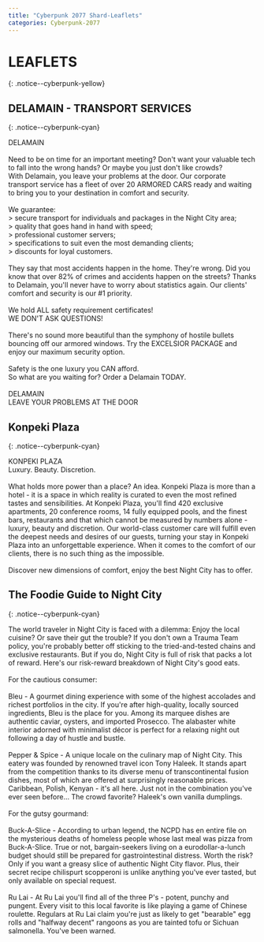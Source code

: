 ```yaml
---
title: "Cyberpunk 2077 Shard-Leaflets"
categories: Cyberpunk-2077
---
```


<h1>LEAFLETS</h1>
{: .notice--cyberpunk-yellow}
  
## DELAMAIN - TRANSPORT SERVICES
{: .notice--cyberpunk-cyan}

<div class="cyberpunk-bg cyberpunk-grey">
DELAMAIN
<br><br>
Need to be on time for an important meeting? Don't want your valuable tech to fall into the wrong hands? Or maybe you just don't like crowds?<br>
With Delamain, you leave your problems at the door. Our corporate transport service has a fleet of over 20 ARMORED CARS ready and waiting to bring you to your destination in comfort and security.
<br><br>
We guarantee:<br>
> secure transport for individuals and packages in the Night City area;<br> 
> quality that goes hand in hand with speed;<br> 
> professional customer servers;<br> 
> specifications to suit even the most demanding clients;<br> 
> discounts for loyal customers.
<br><br>
They say that most accidents happen in the home. They're wrong. Did you know that over 82% of crimes and accidents happen on the streets? Thanks to Delamain, you'll never have to worry about statistics again. Our clients' comfort and security is our #1 priority.
<br><br>
We hold ALL safety requirement certificates!<br>
WE DON'T ASK QUESTIONS!
<br><br>
There's no sound more beautiful than the symphony of hostile bullets bouncing off our armored windows. Try the EXCELSIOR PACKAGE and enjoy our maximum security option.
<br><br>
Safety is the one luxury you CAN afford.<br> 
So what are you waiting for? Order a Delamain TODAY.
<br><br>
DELAMAIN<br> 
LEAVE YOUR PROBLEMS AT THE DOOR
</div>

## Konpeki Plaza
{: .notice--cyberpunk-cyan}

<div class="cyberpunk-bg cyberpunk-grey">
KONPEKI PLAZA<br>
Luxury. Beauty. Discretion. 
<br><br>
What holds more power than a place? An idea. Konpeki Plaza is more than a hotel - it is a space in which reality is curated to even the most refined tastes and sensibilities. 
At Konpeki Plaza, you'll find 420 exclusive apartments, 20 conference rooms, 14 fully equipped pools, and the finest bars, restaurants and that which cannot be measured by numbers alone - luxury, beauty and discretion. Our world-class customer care will fulfill even the deepest needs and desires of our guests, turning your stay in Konpeki Plaza into an unforgettable experience. When it comes to the comfort of our clients, there is no such thing as the impossible. 
<br><br>
Discover new dimensions of comfort, enjoy the best Night City has to offer.
</div>

## The Foodie Guide to Night City
{: .notice--cyberpunk-cyan}

<div class="cyberpunk-bg cyberpunk-grey">
The world traveler in Night City is faced with a dilemma: Enjoy the local cuisine? Or save their gut the trouble? If you don't own a Trauma Team policy, you're probably better off sticking to the tried-and-tested chains and exclusive restaurants. But if you do, Night City is full of risk that packs a lot of reward. Here's our risk-reward breakdown of Night City's good eats.
<br><br>
For the cautious consumer:
<br><br>
Bleu - A gourmet dining experience with some of the highest accolades and richest portfolios in the city. If you're after high-quality, locally sourced ingredients, Bleu is the place for you. Among its marquee dishes are authentic caviar, oysters, and imported Prosecco. The alabaster white interior adorned with minimalist décor is perfect for a relaxing night out following a day of hustle and bustle.
<br><br>
Pepper & Spice - A unique locale on the culinary map of Night City. This eatery was founded by renowned travel icon Tony Haleek. It stands apart from the competition thanks to its diverse menu of transcontinental fusion dishes, most of which are offered at surprisingly reasonable prices. Caribbean, Polish, Kenyan - it's all here. Just not in the combination you've ever seen before... The crowd favorite? Haleek's own vanilla dumplings.
<br><br>
For the gutsy gourmand:
<br><br>
Buck-A-Slice - According to urban legend, the NCPD has en entire file on the mysterious deaths of homeless people whose last meal was pizza from Buck-A-Slice. True or not, bargain-seekers living on a eurodollar-a-lunch budget should still be prepared for gastrointestinal distress. Worth the risk? Only if you want a greasy slice of authentic Night City flavor. Plus, their secret recipe chilispurt scopperoni is unlike anything you've ever tasted, but only available on special request.
<br><br>
Ru Lai - At Ru Lai you'll find all of the three P's - potent, punchy and pungent. Every visit to this local favorite is like playing a game of Chinese roulette. Regulars at Ru Lai claim you're just as likely to get "bearable" egg rolls and "halfway decent" rangoons as you are tainted tofu or Sichuan salmonella. You've been warned.
</div>